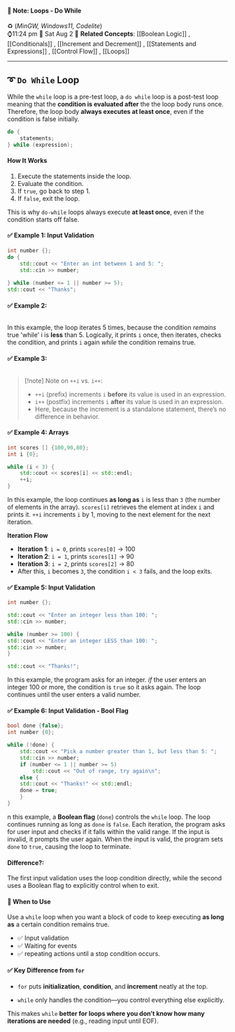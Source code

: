 #### 📝 Note: Loops - Do While 
 ♻️ (*MinGW, Windows11, Codelite*)   
 ⌚11:24 pm  📆 Sat Aug 2
 🔗 **Related Concepts**: [[Boolean Logic]] , [[Conditionals]] , [[Increment and Decrement]] , [[Statements and Expressions]] , [[Control Flow]] , [[Loops]]
___
## ➰ `Do While` **Loop**
While the `while` loop is a pre-test loop, a `do while` loop is a post-test loop meaning that the **condition is evaluated after** the the loop body runs once. Therefore, the loop body **always executes at least once**, even if the condition is false initially.

```cpp
do {
	statements;
} while (expression);
```    

#### **How It Works**
1. Execute the statements inside the loop.
2. Evaluate the condition.
3.  If `true`, go back to step 1.
4. If `false`, exit the loop.

This is why `do-while` loops always execute **at least once**, even if the condition starts off false.


#### ✅ **Example 1:** Input Validation
```cpp
int number {};
do {
	std::cout << "Enter an int between 1 and 5: ";
	std::cin >> number;
	
} while (number <= 1 || number >= 5);
std::cout << "Thanks";
```


#### ✅ **Example 2:**
```cpp
```
In this example, the loop iterates 5 times, because the condition *remains*  true 'while' i is **less** than 5.  Logically, it prints `i` once, then iterates, checks the condition, and prints `i` again *while* the condition remains true.

#### ✅ **Example 3:**
```cpp
```


>[!note] Note on `++i` vs. `i++`:
>- `++i` (prefix) increments `i` **before** its value is used in an expression.
>- `i++` (postfix) increments `i` **after** its value is used in an expression.
>- Here, because the increment is a standalone statement, there’s no difference in behavior.

#### ✅ **Example 4:** Arrays
```cpp
int scores [] {100,90,80};
int i {0};

while (i < 3) {
	std::cout << scores[i] << std::endl;
	++i;
}
```
In this example, the loop continues **as long as** `i` is less than `3` (the number of elements in the array). `scores[i]` retrieves the element at index `i` and prints it. `++i` increments `i` by 1, moving to the next element for the next iteration.

**Iteration Flow**
- **Iteration 1**: `i = 0`, prints `scores[0]` → 100
- **Iteration 2**: `i = 1`, prints `scores[1]` → 90
- **Iteration 3**: `i = 2`, prints `scores[2]` → 80 
- After this, `i` becomes `3`, the condition `i < 3` fails, and the loop exits.

#### ✅ **Example 5:** Input Validation
```cpp
int number {};

std::cout << "Enter an integer less than 100: ";
std::cin >> number;

while (number >= 100) {
std::cout << "Enter an integer LESS than 100: ";
std::cin >> number;
}

std::cout << "Thanks!";
```
In this example, the program asks for an integer. *if* the user enters an integer 100 or more, the condition is `true` so it asks again. The loop continues until the user enters a valid number.

#### ✅ **Example 6:** Input Validation - Bool Flag
```cpp
bool done {false};
int number {0};

while (!done) {
	std::cout << "Pick a number greater than 1, but less than 5: ";
	std::cin >> number;
	if (number <= 1 || number >= 5)
		std::cout << "Out of range, try again\n";
	else {
	std::cout << "Thanks!" << std::endl;
	done = true;
	}
}
```
n this example, a **Boolean flag** (`done`) controls the `while` loop. The loop continues running as long as `done` is `false`. Each iteration, the program asks for user input and checks if it falls within the valid range. If the input is invalid, it prompts the user again. When the input is valid, the program sets `done` to `true`, causing the loop to terminate.

#### Difference?: 
The first input validation uses the loop condition directly, while the second uses a Boolean flag to explicitly control when to exit.

#### 📝 **When to Use**
Use a `while` loop when you want a block of code to keep executing **as long as** a certain condition remains true. 

- ✅ Input validation 
- ✅ Waiting for events
- ✅ repeating actions until a stop condition occurs.



#### ✅ **Key Difference from `for`**

- `for` puts **initialization**, **condition**, and **increment** neatly at the top.

- `while` only handles the condition—you control everything else explicitly.

This makes `while` **better for loops where you don’t know how many iterations are needed** (e.g., reading input until EOF).